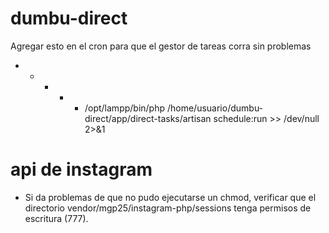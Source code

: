 # dumbu-direct

Agregar esto en el cron para que el gestor de tareas corra sin problemas

* * * * * /opt/lampp/bin/php /home/usuario/dumbu-direct/app/direct-tasks/artisan schedule:run >> /dev/null 2>&1

# api de instagram

- Si da problemas de que no pudo ejecutarse un chmod, verificar que el directorio
vendor/mgp25/instagram-php/sessions tenga permisos de escritura (777).
